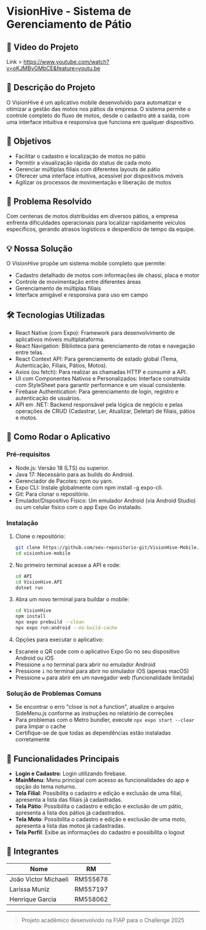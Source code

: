 # VisionHive - Sistema de Gerenciamento de Pátio

## 📌 Video do Projeto
Link > https://www.youtube.com/watch?v=oKJMBvGMbCE&feature=youtu.be

## 📌 Descrição do Projeto

O VisionHive é um aplicativo mobile desenvolvido para automatizar e otimizar a gestão das motos nos pátios da empresa. O sistema permite o controle completo do fluxo de motos, desde o cadastro até a saída, com uma interface intuitiva e responsiva que funciona em qualquer dispositivo.

## 🎯 Objetivos

- Facilitar o cadastro e localização de motos no pátio
- Permitir a visualização rápida do status de cada moto
- Gerenciar múltiplas filiais com diferentes layouts de pátio
- Oferecer uma interface intuitiva, acessível por dispositivos móveis
- Agilizar os processos de movimentação e liberação de motos

## 🚨 Problema Resolvido

Com centenas de motos distribuídas em diversos pátios, a empresa enfrenta dificuldades operacionais para localizar rapidamente veículos específicos, gerando atrasos logísticos e desperdício de tempo da equipe.

## 💡 Nossa Solução

O _VisionHive_ propõe um sistema mobile completo que permite:

- Cadastro detalhado de motos com informações de chassi, placa e motor
- Controle de movimentação entre diferentes áreas
- Gerenciamento de múltiplas filiais
- Interface amigável e responsiva para uso em campo

## 🛠 Tecnologias Utilizadas

- React Native (com Expo): Framework para desenvolvimento de aplicativos móveis multiplataforma.
- React Navigation: Biblioteca para gerenciamento de rotas e navegação entre telas.
- React Context API: Para gerenciamento de estado global (Tema, Autenticação, Filiais, Pátios, Motos).
- Axios (ou fetch): Para realizar as chamadas HTTP e consumir a API.
- UI com Componentes Nativos e Personalizados: Interface construída com StyleSheet para garantir performance e um visual consistente.
- Firebase Authentication: Para gerenciamento de login, registro e autenticação de usuários.
- API em .NET: Backend responsável pela lógica de negócio e pelas operações de CRUD (Cadastrar, Ler, Atualizar, Deletar) de filiais, pátios e motos.

## 🚀 Como Rodar o Aplicativo

### Pré-requisitos

- Node.js: Versão 18 (LTS) ou superior.
- Java 17: Necessário para as builds do Android.
- Gerenciador de Pacotes: npm ou yarn.
- Expo CLI: Instale globalmente com npm install -g expo-cli.
- Git: Para clonar o repositório.
- Emulador/Dispositivo Físico: Um emulador Android (via Android Studio) ou um celular físico com o app Expo Go instalado.

### Instalação

1. Clone o repositório:

   ```bash
   git clone https://github.com/seu-repositorio-git/VisionHive-Mobile.git
   cd visionhive-mobile
   ```

2. No primeiro terminal acesse a API e rode:

   ```bash
   cd API
   cd VisionHive.API
   dotnet run
   ```

3. Abra um novo terminal para buildar o mobile:

   ```bash
   cd VisionHive
   npm install
   npx expo prebuild --clean
   npx expo run:android --no-build-cache
   ```

4. Opções para executar o aplicativo:
- Escaneie o QR code com o aplicativo Expo Go no seu dispositivo Android ou iOS
- Pressione `a` no terminal para abrir no emulador Android
- Pressione `i` no terminal para abrir no simulador iOS (apenas macOS)
- Pressione `w` para abrir em um navegador web (funcionalidade limitada)

### Solução de Problemas Comuns

- Se encontrar o erro "close is not a function", atualize o arquivo SideMenu.js conforme as instruções no relatório de correções
- Para problemas com o Metro bundler, execute `npx expo start --clear` para limpar o cache
- Certifique-se de que todas as dependências estão instaladas corretamente

## 📱 Funcionalidades Principais

- **Login e Cadastro**: Login utilizando firebase.
- **MainMenu**: Menu principal com acesso as funcionalidades do app e opção do tema noturno.
- **Tela Filial**: Possibilita o cadastro e edição e exclusão de uma filial, apresenta a lista das filiais já cadastradas.
- **Tela Pátio**: Possibilita o cadastro e edição e exclusão de um pátio, apresenta a lista dos pátios já cadastrados.
- **Tela Moto**: Possibilita o cadastro e edição e exclusão de uma moto, apresenta a lista das motos já cadastradas.
- **Tela Perfil**: Exibe as informações do cadastro e possibilita o logout

## 👥 Integrantes

| Nome                 | RM       |
| -------------------- | -------- |
| João Victor Michaeli | RM555678 |
| Larissa Muniz        | RM557197 |
| Henrique Garcia      | RM558062 |

---

> Projeto acadêmico desenvolvido na FIAP para o Challenge 2025
